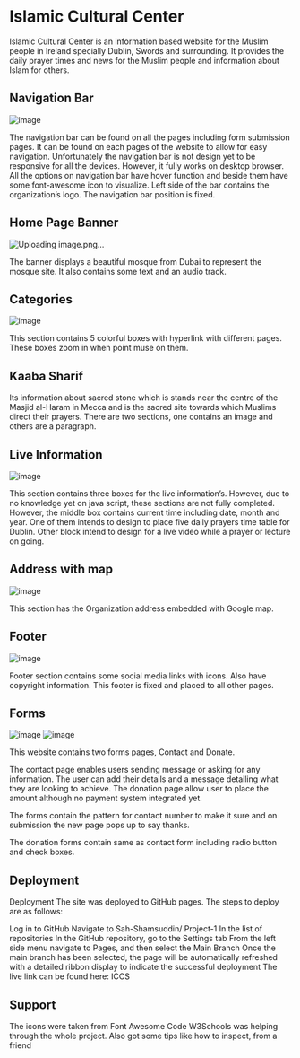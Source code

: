 
# Islamic Cultural Center

Islamic Cultural Center is an information based website for the Muslim people in Ireland specially Dublin, Swords and surrounding. It provides the daily prayer times and news for the Muslim people and information about Islam for others. 

## Navigation Bar
 ![image](https://user-images.githubusercontent.com/126564045/234497858-d83cc92e-54ec-45d7-b9c6-13c080f9b2b5.png)

The navigation bar can be found on all the pages including form submission pages. It can be found on each pages of the website to allow for easy navigation.
Unfortunately the navigation bar is not design yet to be responsive for all the devices. However, it fully works on desktop browser.
All the options on navigation bar have hover function and beside them have some font-awesome icon to visualize. Left side of the bar contains the organization’s logo. The navigation bar position is fixed.
## Home Page Banner
 ![Uploading image.png…]()

The banner displays a beautiful mosque from Dubai to represent the mosque site. It also contains some text and an audio track. 
## Categories 
 ![image](https://user-images.githubusercontent.com/126564045/234497691-a1cd97dd-af90-43ee-aae5-ac6634bc1ce8.png)

This section contains 5 colorful boxes with hyperlink with different pages. These boxes zoom in when point muse on them. 
## Kaaba Sharif

Its information about sacred stone which is stands near the centre of the Masjid al-Haram in Mecca and is the sacred site towards which Muslims direct their prayers. 
There are two sections, one contains an image and others are a paragraph. 
## Live Information
 ![image](https://user-images.githubusercontent.com/126564045/234497576-bfedd026-5ca3-481a-a42f-ee18cd34d093.png)

This section contains three boxes for the live information’s. However, due to no knowledge yet on java script, these sections are not fully completed.
However, the middle box contains current time including date, month and year. 
One of them intends to design to place five daily prayers time table for Dublin.
Other block intend to design for a live video while a prayer or lecture on going.
## Address with map
 ![image](https://user-images.githubusercontent.com/126564045/234497481-6f80cc4a-9dbc-4435-b7d3-76f6e31ed2e8.png)

This section has the Organization address embedded with Google map.
## Footer
 ![image](https://user-images.githubusercontent.com/126564045/234495625-6737cebd-ff52-47e4-a80c-9863c60b310b.png)

Footer section contains some social media links with icons. Also have copyright information. This footer is fixed and placed to all other pages.
## Forms
 ![image](https://user-images.githubusercontent.com/126564045/234495311-a1830592-933a-4109-b7b6-8fb9c7d60041.png)
![image](https://user-images.githubusercontent.com/126564045/234495435-4fb47d86-c4dc-4fc6-a630-aa60bd301806.png)

This website contains two forms pages, Contact and Donate. 

The contact page enables users sending message or asking for any information.  The user can add their details and a message detailing what they are looking to achieve.
The donation page allow user to place the amount although no payment system integrated yet. 

The forms contain the pattern for contact number to make it sure and on submission the new page pops up to say thanks. 

The donation forms contain same as contact form including radio button and check boxes.


## Deployment

Deployment
The site was deployed to GitHub pages. The steps to deploy are as follows:

Log in to GitHub
Navigate to Sah-Shamsuddin/
Project-1
 In the list of repositories
In the GitHub repository, go to the Settings tab
From the left side menu navigate to Pages, and then select the Main Branch
Once the main branch has been selected, the page will be automatically refreshed with a detailed ribbon display to indicate the successful deployment
The live link can be found here: ICCS

## Support


The icons were taken from Font Awesome
Code W3Schools was helping through the whole project. Also got some tips like how to inspect, from a friend
